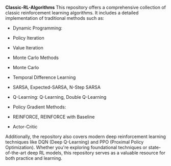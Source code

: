 **Classic-RL-Algorithms**
This repository offers a comprehensive collection of classic reinforcement learning algorithms. It includes a detailed implementation of traditional methods such as:

- Dynamic Programming: 
-  Policy Iteration 
-  Value Iteration

- Monte Carlo Methods 
-  Monte Carlo
- Temporal Difference Learning 
-  SARSA, Expected-SARSA, N-Step SARSA
-  Q-Learning: Q-Learning, Double Q-Learning
- Policy Gradient Methods:
-  REINFORCE, REINFORCE with Baseline 
-  Actor-Critic

Additionally, the repository also covers modern deep reinforcement learning techniques like DQN (Deep Q-Learning) and PPO (Proximal Policy Optimization). Whether you're exploring foundational techniques or state-of-the-art deep RL models, this repository serves as a valuable resource for both practice and learning.
